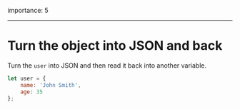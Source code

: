 importance: 5

---

# Turn the object into JSON and back

Turn the `user` into JSON and then read it back into another variable.

```js
let user = {
    name: 'John Smith',
    age: 35
};
```
